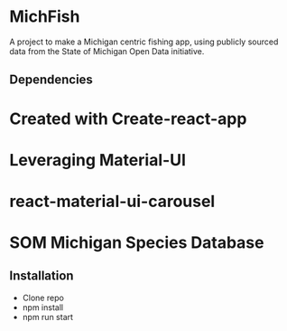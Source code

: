 # MichFish
A project to make a Michigan centric fishing app, using publicly sourced data from the State of Michigan Open Data initiative. 


## Dependencies
# Created with Create-react-app
# Leveraging Material-UI 
# react-material-ui-carousel
# SOM Michigan Species Database 

## Installation
- Clone repo
- npm install
- npm run start

